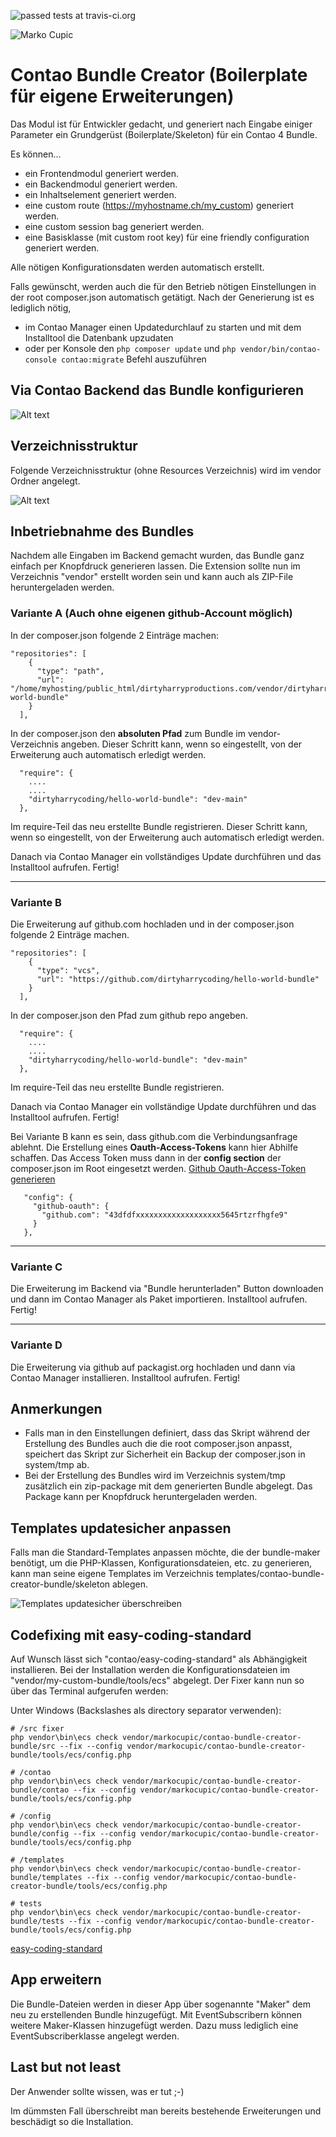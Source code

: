 ![passed tests at travis-ci.org](https://travis-ci.org/markocupic/contao-bundle-creator-bundle.svg?branch=master "")


![Marko Cupic](docs/logo.png?raw=true "Marko Cupic")


# Contao Bundle Creator (Boilerplate für eigene Erweiterungen)

Das Modul ist für Entwickler gedacht, und generiert nach Eingabe einiger Parameter ein Grundgerüst (Boilerplate/Skeleton) für ein Contao 4 Bundle.

Es können...
- ein Frontendmodul generiert werden.
- ein Backendmodul generiert werden.
- ein Inhaltselement generiert werden.
- eine custom route (https://myhostname.ch/my_custom) generiert werden.
- eine custom session bag generiert werden.
- eine Basisklasse (mit custom root key) für eine friendly configuration generiert werden.

Alle nötigen Konfigurationsdaten werden automatisch erstellt.

Falls gewünscht, werden auch die für den Betrieb nötigen Einstellungen in der root composer.json automatisch getätigt.
Nach der Generierung ist es lediglich nötig,
- im Contao Manager einen Updatedurchlauf zu starten und mit dem Installtool die Datenbank upzudaten
- oder per Konsole den `php composer update` und `php vendor/bin/contao-console contao:migrate` Befehl auszuführen

## Via Contao Backend das Bundle konfigurieren

![Alt text](docs/backend.png?raw=true "Backend")

## Verzeichnisstruktur
Folgende Verzeichnisstruktur (ohne Resources Verzeichnis) wird im vendor Ordner angelegt.

![Alt text](docs/directory-structure.png?raw=true "Verzeichnisstruktur")


## Inbetriebnahme des Bundles
Nachdem alle Eingaben im Backend gemacht wurden, das Bundle ganz einfach per Knopfdruck generieren lassen.
Die Extension sollte nun im Verzeichnis "vendor" erstellt worden sein und kann auch als ZIP-File heruntergeladen werden.

### Variante A (Auch ohne eigenen github-Account möglich)
In der composer.json folgende 2 Einträge machen:
```
"repositories": [
    {
      "type": "path",
      "url": "/home/myhosting/public_html/dirtyharryproductions.com/vendor/dirtyharrycoding/hello-world-bundle"
    }
  ],
```
In der composer.json den **absoluten Pfad** zum Bundle im vendor-Verzeichnis angeben.
Dieser Schritt kann, wenn so eingestellt, von der Erweiterung auch automatisch erledigt werden.
```
  "require": {
    ....
    ....
    "dirtyharrycoding/hello-world-bundle": "dev-main"
  },
```
Im require-Teil das neu erstellte Bundle registrieren.
Dieser Schritt kann, wenn so eingestellt, von der Erweiterung auch automatisch erledigt werden.

Danach via Contao Manager ein vollständiges Update durchführen und das Installtool aufrufen. Fertig!

___

### Variante B
Die Erweiterung auf github.com hochladen und in der composer.json folgende 2 Einträge machen.
```
"repositories": [
    {
      "type": "vcs",
      "url": "https://github.com/dirtyharrycoding/hello-world-bundle"
    }
  ],
```
In der composer.json den Pfad zum github repo angeben.
```
  "require": {
    ....
    ....
    "dirtyharrycoding/hello-world-bundle": "dev-main"
  },
```
Im require-Teil das neu erstellte Bundle registrieren.

Danach via Contao Manager ein vollständige Update durchführen und das Installtool aufrufen. Fertig!

Bei Variante B kann es sein, dass github.com die Verbindungsanfrage ablehnt.
Die Erstellung eines **Oauth-Access-Tokens** kann hier Abhilfe schaffen.
Das Access Token muss dann in der **config section** der composer.json im Root eingesetzt werden.
[Github Oauth-Access-Token generieren](https://docs.github.com/en/github/authenticating-to-github/creating-a-personal-access-token)
```
   "config": {
     "github-oauth": {
       "github.com": "43dfdfxxxxxxxxxxxxxxxxxxx5645rtzrfhgfe9"
     }
   },
```

___

### Variante C
Die Erweiterung im Backend via "Bundle herunterladen" Button downloaden und dann im Contao Manager als Paket importieren.
Installtool aufrufen. Fertig!

___

### Variante D
Die Erweiterung via github auf packagist.org hochladen und dann via Contao Manager installieren.
Installtool aufrufen. Fertig!

## Anmerkungen
* Falls man in den Einstellungen definiert, dass das Skript während der Erstellung des Bundles auch die die root composer.json anpasst, speichert das Skript zur Sicherheit ein Backup der composer.json in system/tmp ab.
* Bei der Erstellung des Bundles wird im Verzeichnis system/tmp zusätzlich ein zip-package mit dem generierten Bundle abgelegt. Das Package kann per Knopfdruck heruntergeladen werden.

## Templates updatesicher anpassen
Falls man die Standard-Templates anpassen möchte, die der bundle-maker benötigt, um die PHP-Klassen, Konfigurationsdateien, etc. zu generieren,
kann man seine eigene Templates im Verzeichnis templates/contao-bundle-creator-bundle/skeleton ablegen.

![Templates updatesicher überschreiben](docs/custom-templates.png?raw=true "Templates updatesicher überschreiben")

## Codefixing mit easy-coding-standard
Auf Wunsch lässt sich "contao/easy-coding-standard" als Abhängigkeit installieren. Bei der Installation werden die Konfigurationsdateien im "vendor/my-custom-bundle/tools/ecs" abgelegt. Der Fixer kann nun so über das Terminal aufgerufen werden:

Unter Windows (Backslashes als directory separator verwenden):

```
# /src fixer
php vendor\bin\ecs check vendor/markocupic/contao-bundle-creator-bundle/src --fix --config vendor/markocupic/contao-bundle-creator-bundle/tools/ecs/config.php

# /contao
php vendor\bin\ecs check vendor/markocupic/contao-bundle-creator-bundle/contao --fix --config vendor/markocupic/contao-bundle-creator-bundle/tools/ecs/config.php

# /config
php vendor\bin\ecs check vendor/markocupic/contao-bundle-creator-bundle/config --fix --config vendor/markocupic/contao-bundle-creator-bundle/tools/ecs/config.php

# /templates
php vendor\bin\ecs check vendor/markocupic/contao-bundle-creator-bundle/templates --fix --config vendor/markocupic/contao-bundle-creator-bundle/tools/ecs/config.php

# tests
php vendor\bin\ecs check vendor/markocupic/contao-bundle-creator-bundle/tests --fix --config vendor/markocupic/contao-bundle-creator-bundle/tools/ecs/config.php
```
[easy-coding-standard](https://github.com/symplify/easy-coding-standard)

## App erweitern
Die Bundle-Dateien werden in dieser App über sogenannte "Maker" dem neu zu erstellenden Bundle hinzugefügt.
Mit EventSubscribern können weitere Maker-Klassen hinzugefügt werden. Dazu muss lediglich eine EventSubscriberklasse angelegt werden.

## Last but not least
Der Anwender sollte wissen, was er tut ;-)

Im dümmsten Fall überschreibt man bereits bestehende Erweiterungen und beschädigt so die Installation.
